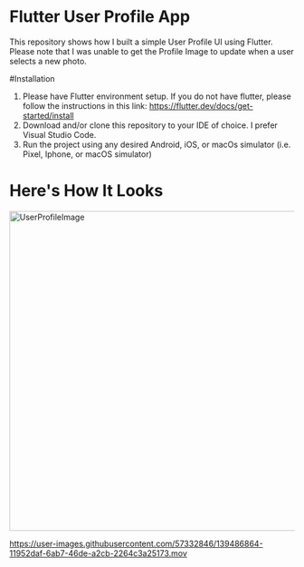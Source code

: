# Flutter User Profile App
 
This repository shows how I built a simple User Profile UI using Flutter. Please note that I was unable to get the Profile Image to update when a user selects a new photo.

#Installation
1) Please have Flutter environment setup. If you do not have flutter, please follow the instructions in this link: https://flutter.dev/docs/get-started/install
2) Download and/or clone this repository to your IDE of choice. I prefer Visual Studio Code.
3) Run the project using any desired Android, iOS, or macOs simulator (i.e. Pixel, Iphone, or macOS simulator)

# Here's How It Looks
<img width="564" alt="UserProfileImage" src="https://user-images.githubusercontent.com/57332846/139486860-6106b054-17e0-458b-ac0b-4af51ab579e2.png">


https://user-images.githubusercontent.com/57332846/139486864-11952daf-6ab7-46de-a2cb-2264c3a25173.mov




